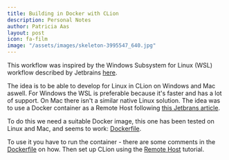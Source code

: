 ```yaml
---
title: Building in Docker with CLion
description: Personal Notes
author: Patricia Aas
layout: post
icon: fa-film
image: "/assets/images/skeleton-3995547_640.jpg"
---
```


This workflow was inspired by the Windows Subsystem for Linux (WSL) workflow described by Jetbrains [here][1].

The idea is to be able to develop for Linux in CLion on Windows and Mac aswell. For Windows the WSL is preferable because it's faster and has a lot of support. On Mac there isn't a similar native Linux solution. The idea was to use a Docker container as a Remote Host following [this Jetbrans article][2].

To do this we need a suitable Docker image, this one has been tested on Linux and Mac, and seems to work: [Dockerfile][3].

To use it you have to run the container - there are some comments in the [Dockerfile][3] on how. Then set up CLion using the [Remote Host][2] tutorial.

[1]: https://www.jetbrains.com/help/clion/how-to-use-wsl-development-environment-in-clion.html
[2]: https://www.jetbrains.com/help/clion/remote-projects-support.html
[3]: https://github.com/patricia-gallardo/c_on_linux/blob/master/toolchain/Dockerfile
